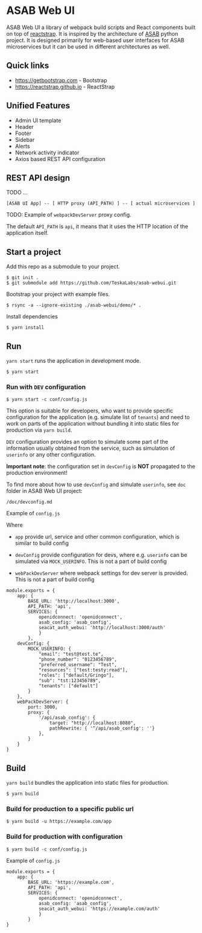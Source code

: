 ASAB Web UI
===========

ASAB Web UI a library of webpack build scripts and React components built on top of [reactstrap](https://reactstrap.github.io/).
It is inspired by the architecture of [ASAB](https://github.com/teskalabs/asab) python project.
It is designed primarily for web-based user interfaces for ASAB microservices but it can be used in different architectures as well.


## Quick links

 - https://getbootstrap.com - Bootstrap
 - https://reactstrap.github.io - ReactStrap


## Unified Features

 - Admin UI template
 - Header
 - Footer
 - Sidebar
 - Alerts
 - Network activity indicator
 - Axios based REST API configuration


## REST API design

TODO ...

```
[ASAB UI App] -- [ HTTP proxy (API_PATH) ] -- [ actual microservices ]
```

TODO: Example of `webpackDevServer` proxy config.

The default `API_PATH` is `api`, it means that it uses the HTTP location of the application itself.



## Start a project

Add this repo as a submodule to your project.

```
$ git init .
$ git submodule add https://github.com/TeskaLabs/asab-webui.git
```

Bootstrap your project with example files.

```
$ rsync -a --ignore-existing ./asab-webui/demo/* .
```

Install dependencies

```
$ yarn install
```

## Run

`yarn start` runs the application in development mode.

```
$ yarn start
```

### Run with `DEV` configuration

```
$ yarn start -c conf/config.js
```

This option is suitable for developers, who want to provide specific configuration for the application (e.g. simulate list of `tenants`) and need to work on parts of the application without bundling it into static files for production via `yarn build`.

`DEV` configuration provides an option to simulate some part of the information usually obtained from the service, such as simulation of `userinfo` or any other configuration.

**Important note**: the configuration set in `devConfig` is **NOT** propagated to the production environment!

To find more about how to use `devConfig` and simulate `userinfo`, see `doc` folder in ASAB Web UI project:

```
/doc/devconfig.md
```

Example of `config.js`

Where

* `app` provide url, service and other common configuration, which is similar to build config

* `devConfig` provide configuration for devs, where e.g. `userinfo` can be simulated via `MOCK_USERINFO`. This is not a part of build config

* `webPackDevServer` where webpack settings for dev server is provided. This is not a part of build config

```
module.exports = {
	app: {
		BASE_URL: 'http://localhost:3000',
		API_PATH: 'api',
		SERVICES: {
			openidconnect: 'openidconnect',
			asab_config: 'asab_config',
			seacat_auth_webui: 'http://localhost:3000/auth'
			}
		},
	devConfig: {
		MOCK_USERINFO: {
			"email": "test@test.te",
			"phone_number": "0123456789",
			"preferred_username": "Test",
			"resources": ["test:testy:read"],
			"roles": ["default/Gringo"],
			"sub": "tst:123456789",
			"tenants": ["default"]
		}
	},
	webPackDevServer: {
		port: 3000,
		proxy: {
			'/api/asab_config': {
				target: "http://localhost:8080",
				pathRewrite: { '^/api/asab_config': ''}
			},
		}
	}
}
```


## Build

`yarn build` bundles the application into static files for production.

```
$ yarn build
```

### Build for production to a specific public url

```
$ yarn build -u https://example.com/app
```

### Build for production with configuration

```
$ yarn build -c conf/config.js
```

Example of `config.js`

```
module.exports = {
	app: {
		BASE_URL: 'https://example.com',
		API_PATH: 'api',
		SERVICES: {
			openidconnect: 'openidconnect',
			asab_config: 'asab_config',
			seacat_auth_webui: 'https://example.com/auth'
			}
		}
}
```
